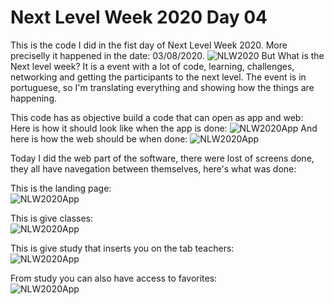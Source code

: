 # Next Level Week 2020 Day 04

This is the code I did in the fist day of Next Level Week 2020. More preciselly it happened in the date: 03/08/2020.
![NLW2020](https://github.com/MestreALMO/NextLevelWeek2020Day01/blob/master/NLW_wallpapers/1%20-%20NLW%20%2302%20-%201400x900.jpg?raw=true)
But What is the Next level week? It is a event with a lot of code, learning, challenges, networking and getting the participants to the next level. The event is in portuguese, so I'm translating everything and showing how the things are happening.

This code has as objective build a code that can open as app and web:
Here is how it should look like when the app is done:
![NLW2020App](https://github.com/MestreALMO/NextLevelWeek2020Day01/blob/master/ReadmeImgs/AppObjective.png?raw=true)
And here is how the web should be when done:
![NLW2020App](https://github.com/MestreALMO/NextLevelWeek2020Day01/blob/master/ReadmeImgs/WebObjective.png?raw=true)

Today I did the web part of the software, there were lost of screens done, they all have navegation between themselves, here's what was done:

This is the landing page:<br />
![NLW2020App](https://github.com/MestreALMO/NextLevelWeek2020Day04/blob/master/_ReadmeImgs/Screenshot_1.png?raw=true)

This is give classes:<br />
![NLW2020App](https://github.com/MestreALMO/NextLevelWeek2020Day04/blob/master/_ReadmeImgs/Screenshot_2.png?raw=true)

This is give study that inserts you on the tab teachers:<br />
![NLW2020App](https://github.com/MestreALMO/NextLevelWeek2020Day04/blob/master/_ReadmeImgs/Screenshot_3.png?raw=true)

From study you can also have access to favorites:<br />
![NLW2020App](https://github.com/MestreALMO/NextLevelWeek2020Day04/blob/master/_ReadmeImgs/Screenshot_4.png?raw=true)
